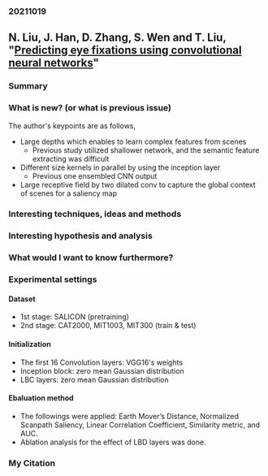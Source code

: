 ### 20211019

## N. Liu, J. Han, D. Zhang, S. Wen and T. Liu, "[Predicting eye fixations using convolutional neural networks](https://ieeexplore.ieee.org/document/7298633)"

### Summary<br>


### What is new? (or what is previous issue)<br>
 
   The author's keypoints are as follows,
 
   - Large depths which enables to learn complex features from scenes
     - Previous study utilized shallower network, and the semantic feature extracting was difficult<br>
   - Different size kernels in parallel by using the inception layer<br>
     - Previous one ensembled CNN output
   - Large receptive field by two dilated conv to capture the global context of scenes for a saliency map<br>

### Interesting techniques, ideas and methods<br>
     

### Interesting hypothesis and analysis<br>

### What would I want to know furthermore?<br>

### Experimental settings
#### Dataset<br>
  - 1st stage: SALICON (pretraining)
  - 2nd stage: CAT2000, MIT1003, MIT300 (train & test)
 
#### Initialization<br>
  - The first 16 Convolution layers: VGG16's weights
  - Inception block: zero mean Gaussian distribution
  - LBC layers: zero mean Gaussian distribution

#### Ebaluation method<br>
 - The followings were applied: Earth Mover’s Distance, Normalized Scanpath Saliency, Linear Correlation Coefficient, Similarity metric, and AUC.
 - Ablation analysis for the effect of LBD layers was done.
 

### My Citation<br>


